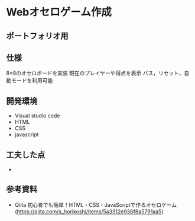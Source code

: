 # Webオセロゲーム作成
## ポートフォリオ用

## 仕様
8×8のオセロボードを実装
現在のプレイヤーや得点を表示
パス，リセット，自動モードを利用可能

## 開発環境
- Visual studio code
- HTML
- CSS
- javascript

## 工夫した点
- 

## 参考資料
- Qiita 初心者でも簡単！HTML・CSS・JavaScriptで作るオセロゲーム(https://qiita.com/s_horikoshi/items/5a3312e936f8a5791aa5)

